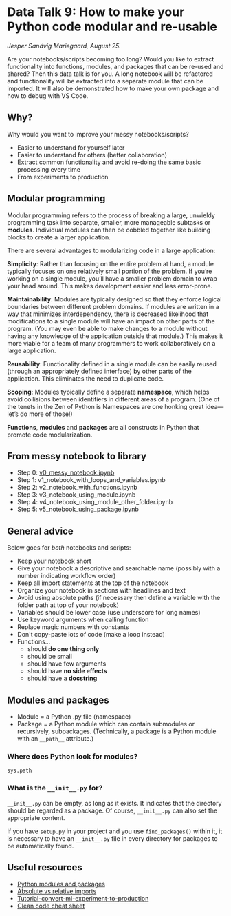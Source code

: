 # Data Talk 9: How to make your Python code modular and re-usable

*Jesper Sandvig Mariegaard, August 25.*

Are your notebooks/scripts becoming too long? Would you like to extract functionality into functions, modules, and packages that can be re-used and shared? Then this data talk is for you. A long notebook will be refactored and functionality will be extracted into a separate module that can be imported. It will also be demonstrated how to make your own package and how to debug with VS Code.

## Why?

Why would you want to improve your messy notebooks/scripts? 

* Easier to understand for yourself later
* Easier to understand for others (better collaboration)
* Extract common functionality and avoid re-doing the same basic processing every time
* From experiments to production

## Modular programming

Modular programming refers to the process of breaking a large, unwieldy programming task into separate, smaller, more manageable subtasks or **modules**. Individual modules can then be cobbled together like building blocks to create a larger application.

There are several advantages to modularizing code in a large application:

**Simplicity**: Rather than focusing on the entire problem at hand, a module typically focuses on one relatively small portion of the problem. If you’re working on a single module, you’ll have a smaller problem domain to wrap your head around. This makes development easier and less error-prone.

**Maintainability**: Modules are typically designed so that they enforce logical boundaries between different problem domains. If modules are written in a way that minimizes interdependency, there is decreased likelihood that modifications to a single module will have an impact on other parts of the program. (You may even be able to make changes to a module without having any knowledge of the application outside that module.) This makes it more viable for a team of many programmers to work collaboratively on a large application.

**Reusability**: Functionality defined in a single module can be easily reused (through an appropriately defined interface) by other parts of the application. This eliminates the need to duplicate code.

**Scoping**: Modules typically define a separate **namespace**, which helps avoid collisions between identifiers in different areas of a program. (One of the tenets in the Zen of Python is Namespaces are one honking great idea—let’s do more of those!)

**Functions**, **modules** and **packages** are all constructs in Python that promote code modularization.

## From messy notebook to library

* Step 0: [v0_messy_notebook.ipynb](v0_messy_notebook.ipynb)
* Step 1: v1_notebook_with_loops_and_variables.ipynb
* Step 2: v2_notebook_with_functions.ipynb
* Step 3: v3_notebook_using_module.ipynb
* Step 4: v4_notebook_using_module_other_folder.ipynb
* Step 5: v5_notebook_using_package.ipynb

## General advice

Below goes for *both* notebooks and scripts:

* Keep your notebook short 
* Give your notebook a descriptive and searchable name (possibly with a number indicating workflow order)
* Keep all import statements at the top of the notebook
* Organize your notebook in sections with headlines and text
* Avoid using absolute paths (if necessary then define a variable with the folder path at top of your notebook)
* Variables should be lower case (use underscore for long names)
* Use keyword arguments when calling function
* Replace magic numbers with constants
* Don't copy-paste lots of code (make a loop instead)
* Functions... 
    * should **do one thing only** 
    * should be small
    * should have few arguments
    * should have **no side effects**
    * should have a **docstring** 
    



## Modules and packages

* Module = a Python .py file (namespace)
* Package = a Python module which can contain submodules or recursively, subpackages. (Technically, a package is a Python module with an `__path__` attribute.)

### Where does Python look for modules? 

`sys.path`


### What is the `__init__.py` for?

`__init__.py` can be empty, as long as it exists. It indicates that the directory should be regarded as a package. Of course, `__init__.py` can also set the appropriate content. 

If you have `setup.py` in your project and you use `find_packages()` within it, it is necessary to have an `__init__.py` file in every directory for packages to be automatically found.


## Useful resources 

* [Python modules and packages](https://realpython.com/python-modules-packages/)
* [Absolute vs relative imports](https://realpython.com/absolute-vs-relative-python-imports/)
* [Tutorial-convert-ml-experiment-to-production](https://docs.microsoft.com/en-us/azure/machine-learning/tutorial-convert-ml-experiment-to-production)
* [Clean code cheat sheet](https://cheatography.com/costemaxime/cheat-sheets/summary-of-clean-code-by-robert-c-martin/pdf/)